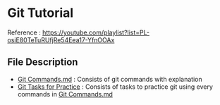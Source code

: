 # Git Tutorial
Reference : https://youtube.com/playlist?list=PL-osiE80TeTuRUfjRe54Eea17-YfnOOAx

## File Description
- [Git Commands.md](https://github.com/avinash-218/Git-Tutorial/blob/master/Git%20Commands.md) : Consists of git commands with explanation
- [Git Tasks for Practice](https://github.com/avinash-218/Git-Tutorial/blob/master/Git%20Tasks%20for%20Practice.md) : Consists of tasks to practice git using every commands in [Git Commands.md](https://github.com/avinash-218/Git-Tutorial/blob/master/Git%20Commands.md)